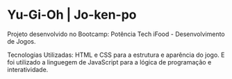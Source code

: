 # Yu-Gi-Oh | Jo-ken-po

Projeto desenvolvido no Bootcamp: Potência Tech iFood - Desenvolvimento de Jogos.



Tecnologias Utilizadas: HTML e CSS para a estrutura e aparência do jogo. E foi utilizado a linguegem de JavaScript para a lógica de programação e interatividade.